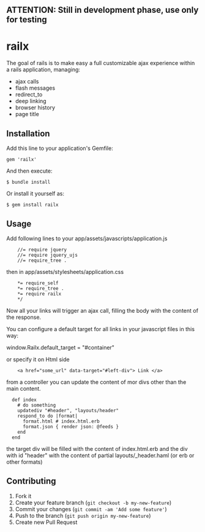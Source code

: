 
## ATTENTION: Still in development phase, use only for testing

# railx

The goal of rails is to make easy a full customizable ajax experience within a rails application, managing:

* ajax calls
* flash messages
* redirect_to
* deep linking
* browser history
* page title



## Installation

Add this line to your application's Gemfile:

    gem 'railx'

And then execute:

    $ bundle install

Or install it yourself as:

    $ gem install railx

## Usage

Add following lines to your app/assets/javascripts/application.js

		//= require jquery
		//= require jquery_ujs
		//= require_tree .

then in app/assets/stylesheets/application.css

		*= require_self
		*= require_tree .
		*= require railx
		*/
Now all your links will trigger an ajax call, filling the body with the content of the response.

You can configure a default target for all links in your javascript files in this way:

window.Railx.default_target = "#container"

or specify it on Html side 

		<a href="some_url" data-target="#left-div"> Link </a>
 
from a controller you can update the content of mor divs other than the main content.

	  def index
	    # do something
	    updatediv "#header", "layouts/header"
	    respond_to do |format|
	      format.html # index.html.erb
	      format.json { render json: @feeds }
	    end
	  end
		 
the target div will be filled with the content of index.html.erb
and the div with id "header" with the content of partial layouts/_header.haml (or erb or other formats)
 
## Contributing

1. Fork it
2. Create your feature branch (`git checkout -b my-new-feature`)
3. Commit your changes (`git commit -am 'Add some feature'`)
4. Push to the branch (`git push origin my-new-feature`)
5. Create new Pull Request
